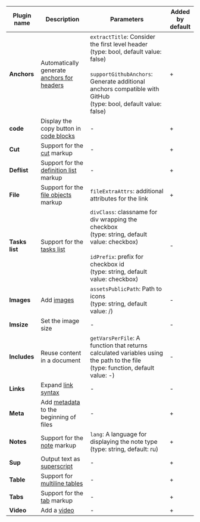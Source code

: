 | Plugin name  | Description | Parameters | Added</br>by default |
|--------------| --- | --- | --- |
| **Anchors**  | Automatically generate [anchors for headers](../syntax/base.md#headers) | `extractTitle`: Consider the first level header</br>(type: bool, default value: false)</br></br>`supportGithubAnchors`: Generate additional anchors compatible with GitHub</br>(type: bool, default value: false) | + |
| **code**     | Display the copy button in [code blocks](../syntax/code.md#block) | - | + |
| **Cut**      | Support for the [cut](../syntax/cuts-tabs.md#cuts) markup | - | + |
| **Deflist**   | Support for the [definition list](../syntax/lists.md#terms) markup | - | + |
| **File**     | Support for the [file objects](../syntax/links.md#files) markup | `fileExtraAttrs`: additional attributes for the link | + |
| **Tasks list**     | Support for the [tasks list](../syntax/additional.md#tasks-list)              | `divClass`: classname for div wrapping the checkbox</br>(type: string, default value: checkbox)</br></br> `idPrefix`: prefix for checkbox id</br>(type: string, default value: checkbox) | - |
| **Images**   | Add [images](../syntax/media.md#images) | `assetsPublicPath`: Path to icons</br>(type: string, default value: /) | - |
| **Imsize**   | Set the image size | - | - |
| **Includes** | Reuse content in a document | `getVarsPerFile`: A function that returns calculated variables using the path to the file</br>(type: function, default value: -) | - |
| **Links**    | Expand [link syntax](../syntax/links.md) | - | - |
| **Meta**     | Add [metadata](../syntax/meta.md#meta) to the beginning of files | - | + |
| **Notes**    | Support for the [note](../syntax/notes.md) markup | `lang`: A language for displaying the note type</br>(type: string, default: ru) | + |
| **Sup**      | Output text as [superscript](../syntax/base.md#line) | - | + |
| **Table**    | Support for [multiline tables](../syntax/tables/multiline.md) | - | + |
| **Tabs**     | Support for the [tab](../syntax/cuts-tabs.md#tabs) markup | - | + |
| **Video**    | Add a [video](../syntax/media.md#video) | - | + |

